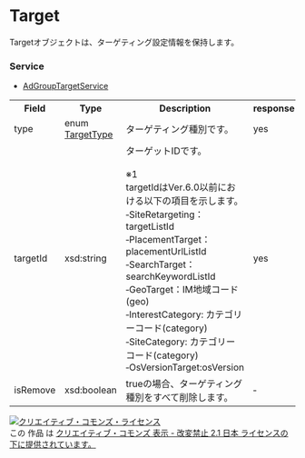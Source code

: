 # Target
Targetオブジェクトは、ターゲティング設定情報を保持します。
 
### Service
+ [AdGroupTargetService](../services/AdGroupTargetService.md)
 
<table>
 <tr>
  <th>Field</th>
  <th>Type</th>
  <th>Description</th>
  <th>response</th>
  <th>add</th>
  <th>set</th>
  <th>remove</th>
  <th>replace</th>
 </tr>
 <tr>
  <td>type</td>
  <td>enum <a href="./TargetType.md">TargetType</a></td>
  <td>ターゲティング種別です。</td>
  <td>yes</td>
  <td>Requirement</td>
  <td>Requirement</td>
  <td>Requirement</td>
  <td>Requirement</td>
 </tr>
 <tr>
  <td>targetId</td>
  <td>xsd:string</td>
  <td>ターゲットIDです。<br><br>
  ※1<br>
  targetIdはVer.6.0以前における以下の項目を示します。<br>
  ‐SiteRetargeting：targetListId<br>
  ‐PlacementTarget：placementUrlListId<br>
  ‐SearchTarget：searchKeywordListId<br>
  ‐GeoTarget：IM地域コード(geo)<br>
  ‐InterestCategory: カテゴリーコード(category)<br>
  ‐SiteCategory: カテゴリーコード(category)<br>
  ‐OsVersionTarget:osVersion<br>
  </td>
  <td>yes</td>
  <td>Optional<br><br>
  ※2<br>
  typeが以下のいずれかの場合、設定必須<br>
  ‐SITE_RETARGETING<br>
  ‐PLACEMENT_TARGET<br>
  ‐SEARCH_TARGET<br>
  ‐GEO_TARGET<br>
  ‐INTEREST_CATEGORY<br>
  ‐SITE_CATEGORY<br>
  </td>
  <td>Requirement</td>
  <td>Requirement</td>
  <td>Optional<br><br>
  ※3<br>
  isRemoveがtrueの場合、設定不要<br>
 </tr>
 <tr>
  <td>isRemove</td>
  <td>xsd:boolean</td>
  <td>trueの場合、ターゲティング種別をすべて削除します。
  <td>‐</td>
  <td>Ignore</td>
  <td>Ignore</td>
  <td>Ignore</td>
  <td>Optional</td>
 </tr>
 </table>

<a rel="license" href="http://creativecommons.org/licenses/by-nd/2.1/jp/"><img alt="クリエイティブ・コモンズ・ライセンス" style="border-width:0" src="https://i.creativecommons.org/l/by-nd/2.1/jp/88x31.png" /></a><br />この 作品 は <a rel="license" href="http://creativecommons.org/licenses/by-nd/2.1/jp/">クリエイティブ・コモンズ 表示 - 改変禁止 2.1 日本 ライセンスの下に提供されています。</a>
